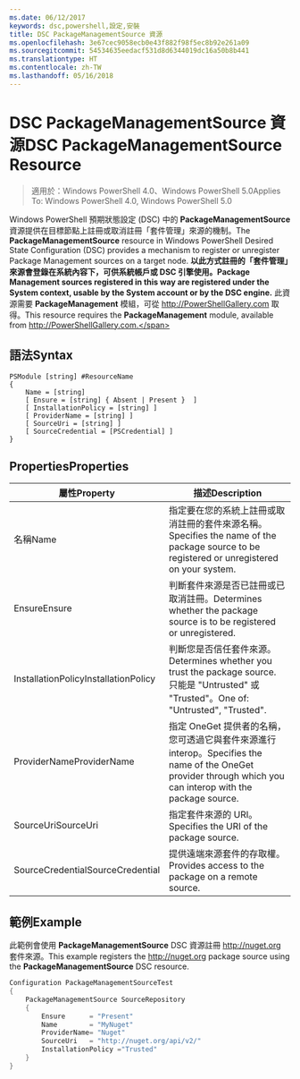 ```yaml
---
ms.date: 06/12/2017
keywords: dsc,powershell,設定,安裝
title: DSC PackageManagementSource 資源
ms.openlocfilehash: 3e67cec9058ecb0e43f882f98f5ec8b92e261a09
ms.sourcegitcommit: 54534635eedacf531d8d6344019dc16a50b8b441
ms.translationtype: HT
ms.contentlocale: zh-TW
ms.lasthandoff: 05/16/2018
---
```

# <a name="dsc-packagemanagementsource-resource"></a><span data-ttu-id="80557-103">DSC PackageManagementSource 資源</span><span class="sxs-lookup"><span data-stu-id="80557-103">DSC PackageManagementSource Resource</span></span>

> <span data-ttu-id="80557-104">適用於：Windows PowerShell 4.0、Windows PowerShell 5.0</span><span class="sxs-lookup"><span data-stu-id="80557-104">Applies To: Windows PowerShell 4.0, Windows PowerShell 5.0</span></span>

<span data-ttu-id="80557-105">Windows PowerShell 預期狀態設定 (DSC) 中的 **PackageManagementSource** 資源提供在目標節點上註冊或取消註冊「套件管理」來源的機制。</span><span class="sxs-lookup"><span data-stu-id="80557-105">The **PackageManagementSource** resource in Windows PowerShell Desired State Configuration (DSC) provides a mechanism to register or unregister Package Management sources on a target node.</span></span> <span data-ttu-id="80557-106">**以此方式註冊的「套件管理」來源會登錄在系統內容下，可供系統帳戶或 DSC 引擎使用。**</span><span class="sxs-lookup"><span data-stu-id="80557-106">**Package Management sources registered in this way are registered under the System context, usable by the System account or by the DSC engine.**</span></span> <span data-ttu-id="80557-107">此資源需要 **PackageManagement** 模組，可從 http://PowerShellGallery.com 取得。</span><span class="sxs-lookup"><span data-stu-id="80557-107">This resource requires the **PackageManagement** module, available from http://PowerShellGallery.com.</span></span>

## <a name="syntax"></a><span data-ttu-id="80557-108">語法</span><span class="sxs-lookup"><span data-stu-id="80557-108">Syntax</span></span>

```
PSModule [string] #ResourceName
{
    Name = [string]
    [ Ensure = [string] { Absent | Present }  ]
    [ InstallationPolicy = [string] ]
    [ ProviderName = [string] ]
    [ SourceUri = [string] ]
    [ SourceCredential = [PSCredential] ]
}
```

## <a name="properties"></a><span data-ttu-id="80557-109">Properties</span><span class="sxs-lookup"><span data-stu-id="80557-109">Properties</span></span>
|  <span data-ttu-id="80557-110">屬性</span><span class="sxs-lookup"><span data-stu-id="80557-110">Property</span></span>  |  <span data-ttu-id="80557-111">描述</span><span class="sxs-lookup"><span data-stu-id="80557-111">Description</span></span>   |
|---|---|
| <span data-ttu-id="80557-112">名稱</span><span class="sxs-lookup"><span data-stu-id="80557-112">Name</span></span>| <span data-ttu-id="80557-113">指定要在您的系統上註冊或取消註冊的套件來源名稱。</span><span class="sxs-lookup"><span data-stu-id="80557-113">Specifies the name of the package source to be registered or unregistered on your system.</span></span>|
| <span data-ttu-id="80557-114">Ensure</span><span class="sxs-lookup"><span data-stu-id="80557-114">Ensure</span></span>| <span data-ttu-id="80557-115">判斷套件來源是否已註冊或已取消註冊。</span><span class="sxs-lookup"><span data-stu-id="80557-115">Determines whether the package source is to be registered or unregistered.</span></span>|
| <span data-ttu-id="80557-116">InstallationPolicy</span><span class="sxs-lookup"><span data-stu-id="80557-116">InstallationPolicy</span></span>| <span data-ttu-id="80557-117">判斷您是否信任套件來源。</span><span class="sxs-lookup"><span data-stu-id="80557-117">Determines whether you trust the package source.</span></span> <span data-ttu-id="80557-118">只能是 "Untrusted" 或 "Trusted"。</span><span class="sxs-lookup"><span data-stu-id="80557-118">One of: "Untrusted", "Trusted".</span></span>|
| <span data-ttu-id="80557-119">ProviderName</span><span class="sxs-lookup"><span data-stu-id="80557-119">ProviderName</span></span>| <span data-ttu-id="80557-120">指定 OneGet 提供者的名稱，您可透過它與套件來源進行 interop。</span><span class="sxs-lookup"><span data-stu-id="80557-120">Specifies the name of the OneGet provider through which you can interop with the package source.</span></span>|
| <span data-ttu-id="80557-121">SourceUri</span><span class="sxs-lookup"><span data-stu-id="80557-121">SourceUri</span></span>| <span data-ttu-id="80557-122">指定套件來源的 URI。</span><span class="sxs-lookup"><span data-stu-id="80557-122">Specifies the URI of the package source.</span></span>|
| <span data-ttu-id="80557-123">SourceCredential</span><span class="sxs-lookup"><span data-stu-id="80557-123">SourceCredential</span></span>| <span data-ttu-id="80557-124">提供遠端來源套件的存取權。</span><span class="sxs-lookup"><span data-stu-id="80557-124">Provides access to the package on a remote source.</span></span>|

## <a name="example"></a><span data-ttu-id="80557-125">範例</span><span class="sxs-lookup"><span data-stu-id="80557-125">Example</span></span>

<span data-ttu-id="80557-126">此範例會使用 **PackageManagementSource** DSC 資源註冊 http://nuget.org 套件來源。</span><span class="sxs-lookup"><span data-stu-id="80557-126">This example registers the http://nuget.org package source using the **PackageManagementSource** DSC resource.</span></span>

```powershell
Configuration PackageManagementSourceTest
{
    PackageManagementSource SourceRepository
    {
        Ensure      = "Present"
        Name        = "MyNuget"
        ProviderName= "Nuget"
        SourceUri   = "http://nuget.org/api/v2/"
        InstallationPolicy ="Trusted"
    }
}
```